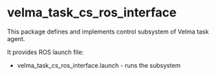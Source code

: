 # velma_task_cs_ros_interface

This package defines and implements control subsystem of Velma task agent.

It provides ROS launch file:
 * velma_task_cs_ros_interface.launch - runs the subsystem

